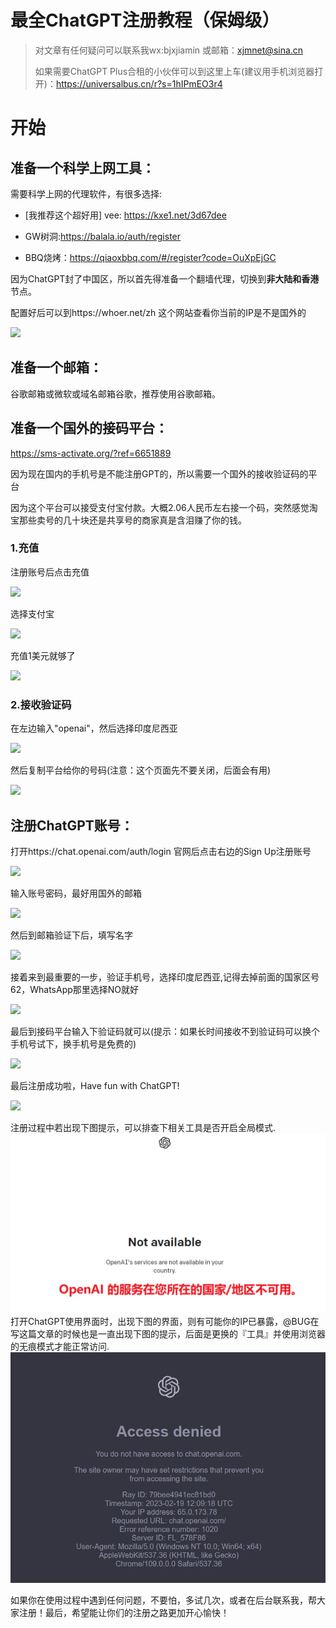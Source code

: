 # 最全ChatGPT注册教程（保姆级）

> 对文章有任何疑问可以联系我wx:bjxjiamin 或邮箱：xjmnet@sina.cn
>
> 如果需要ChatGPT Plus合租的小伙伴可以到这里上车(建议用手机浏览器打开)：https://universalbus.cn/r?s=1hIPmEO3r4

# 开始

## 准备一个科学上网工具：
需要科学上网的代理软件，有很多选择:<br>
- [我推荐这个超好用] vee: https://kxe1.net/3d67dee

- GW树洞:https://balala.io/auth/register

- BBQ烧烤：https://qiaoxbbq.com/#/register?code=OuXpEjGC


因为ChatGPT封了中国区，所以首先得准备一个翻墙代理，切换到**非大陆和香港**节点。

配置好后可以到https://whoer.net/zh 这个网站查看你当前的IP是不是国外的

![](./images/proxy.png)

## 准备一个邮箱：
谷歌邮箱或微软或域名邮箱谷歌，推荐使用谷歌邮箱。


## 准备一个国外的接码平台：

https://sms-activate.org/?ref=6651889

因为现在国内的手机号是不能注册GPT的，所以需要一个国外的接收验证码的平台

因为这个平台可以接受支付宝付款。大概2.06人民币左右接一个码，突然感觉淘宝那些卖号的几十块还是共享号的商家真是含泪赚了你的钱。

### 1.充值

注册账号后点击充值

![](./images/sms-1.png)

选择支付宝

![](./images/sms-2.png)

充值1美元就够了

![](./images/sms-3.png)



### 2.接收验证码

在左边输入"openai"，然后选择印度尼西亚

![](./images/sms-4.png)

然后复制平台给你的号码(注意：这个页面先不要关闭，后面会有用)

![](./images/sms-5.png)



## 注册ChatGPT账号：

打开https://chat.openai.com/auth/login 官网后点击右边的Sign Up注册账号

![](./images/chatgpt-signup.png)

输入账号密码，最好用国外的邮箱

![](./images/chatgpt-acoount.png)

然后到邮箱验证下后，填写名字

![](./images/chatgpt-name.png)

接着来到最重要的一步，验证手机号，选择印度尼西亚,记得去掉前面的国家区号62，WhatsApp那里选择NO就好

![](./images/chatgpt-number.png)

最后到接码平台输入下验证码就可以(提示：如果长时间接收不到验证码可以换个手机号试下，换手机号是免费的)

![](./images/acceptnumber.png)

最后注册成功啦，Have fun with ChatGPT!

![](./images/chatgpt-homepage.png)

注册过程中若出现下图提示，可以排查下相关工具是否开启全局模式.
![](./images/2a6ab91b-d20e-47ef-a2a5-4ed192bd9db4.png)
打开ChatGPT使用界面时，出现下图的界面，则有可能你的IP已暴露，@BUG在写这篇文章的时候也是一直出现下图的提示，后面是更换的『工具』并使用浏览器的无痕模式才能正常访问.
![](./images/dab2d1e5-7b22-400d-b18c-d19ea4db9d0b.png)

如果你在使用过程中遇到任何问题，不要怕，多试几次，或者在后台联系我，帮大家注册！最后，希望能让你们的注册之路更加开心愉快！


